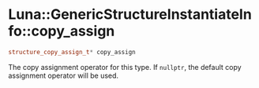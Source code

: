 # Luna::GenericStructureInstantiateInfo::copy_assign

```c++
structure_copy_assign_t* copy_assign
```

The copy assignment operator for this type. If `nullptr`, the default copy assignment operator will be used. 

